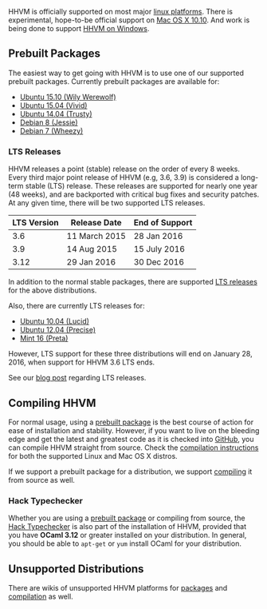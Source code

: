 HHVM is officially supported on most major [linux platforms](./linux.md). There is experimental, hope-to-be official support on [Mac OS X 10.10](./mac.md). And work is being done to support [HHVM on Windows](./windows.md). 

## Prebuilt Packages

The easiest way to get going with HHVM is to use one of our supported prebuilt packages. Currently prebuilt packages are available for:

* [Ubuntu 15.10 (Wily Werewolf)](./linux.md#ubuntu-15.10-wily-werewolf)
* [Ubuntu 15.04 (Vivid)](./linux.md#ubuntu-15.04-vivid)
* [Ubuntu 14.04 (Trusty)](./linux.md#ubuntu-14.04-trusty)
* [Debian 8 (Jessie)](./linux.md#debian-8-jessie)
* [Debian 7 (Wheezy)](./linux.md#debian-7-wheezy)

### LTS Releases

HHVM releases a point (stable) release on the order of every 8 weeks. Every third major point release of HHVM (e.g, 3.6, 3.9) is considered a long-term stable (LTS) release. These releases are supported for nearly one year (48 weeks), and are backported with critical bug fixes and security patches. At any given time, there will be two supported LTS releases.

LTS Version | Release Date | End of Support
------------|--------------|---------------
3.6 | 11 March 2015 | 28 Jan 2016
3.9 | 14 Aug 2015 | 15 July 2016
3.12 | 29 Jan 2016 | 30 Dec 2016 

In addition to the normal stable packages, there are supported [LTS releases](/hhvm/installation/linux#obtaining-lts-releases) for the above distributions.

Also, there are currently LTS releases for:

* [Ubuntu 10.04 (Lucid)](./linux.md#ubuntu-10.04-lucid)
* [Ubuntu 12.04 (Precise)](./linux.md#ubuntu-12.04-precise)
* [Mint 16 (Preta)](./linux.md#mint-16-preta)

However, LTS support for these three distributions will end on January 28, 2016, when support for HHVM 3.6 LTS ends.

See our [blog post](http://hhvm.com/blog/6083/hhvm-long-term-support) regarding LTS releases.

## Compiling HHVM

For normal usage, using a [prebuilt package](#prebuilt-packages) is the best course of action for ease of installation and stability. However, if you want to live on the bleeding edge and get the latest and greatest code as it is checked into [GitHub](https://github.com/facebook/hhvm/), you can compile HHVM straight from source. Check the [compilation instructions](/hhvm/installation/building-from-source) for both the supported Linux and Mac OS X distros.

If we support a prebuilt package for a distribution, we support [compiling](/hhvm/installation/building-from-source) it from source as well.

### Hack Typechecker

Whether you are using a [prebuilt package](#prebuilt-packages) or compiling from source, the [Hack Typechecker](/hack/typechecker/introduction) is also part of the installation of HHVM, provided that you have **OCaml 3.12** or greater installed on your distribution. In general, you should be able to `apt-get` or `yum` install OCaml for your distribution.

## Unsupported Distributions

There are wikis of unsupported HHVM platforms for [packages](https://github.com/facebook/hhvm/wiki/Prebuilt-Packages-for-HHVM) and [compilation](https://github.com/facebook/hhvm/wiki/Building-and-Installing-HHVM) as well.
